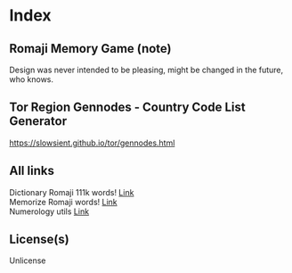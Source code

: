 # Index
## Romaji Memory Game (note)
Design was never intended to be pleasing, might be changed in the future, who knows.<br>
## Tor Region Gennodes - Country Code List Generator
https://slowsient.github.io/tor/gennodes.html

## All links
Dictionary Romaji 111k words! [Link](https://slowsient.github.io/romaji/b)<br>
Memorize Romaji words! [Link](https://slowsient.github.io/romaji)<br>
Numerology utils [Link](https://slowsient.github.io/numero)<br>
## License(s)
Unlicense<br>
